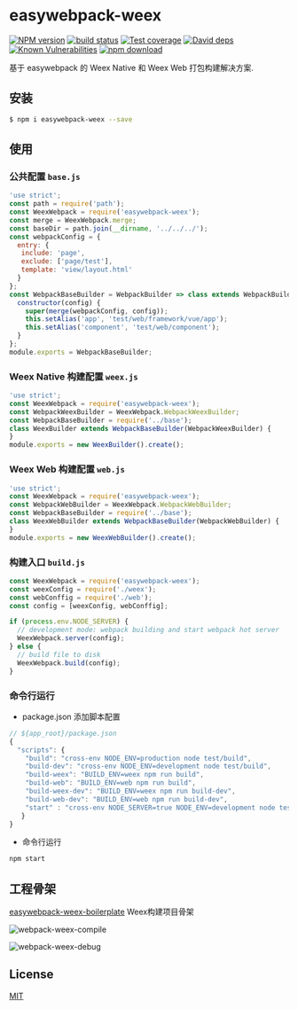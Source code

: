 # easywebpack-weex

[![NPM version][npm-image]][npm-url]
[![build status][travis-image]][travis-url]
[![Test coverage][codecov-image]][codecov-url]
[![David deps][david-image]][david-url]
[![Known Vulnerabilities][snyk-image]][snyk-url]
[![npm download][download-image]][download-url]

[npm-image]: https://img.shields.io/npm/v/easywebpack-weex.svg?style=flat-square
[npm-url]: https://npmjs.org/package/easywebpack-weex
[travis-image]: https://img.shields.io/travis/hubcarl/easywebpack-weex.svg?style=flat-square
[travis-url]: https://travis-ci.org/hubcarl/easywebpack-weex
[codecov-image]: https://img.shields.io/codecov/c/github/hubcarl/easywebpack-weex.svg?style=flat-square
[codecov-url]: https://codecov.io/github/hubcarl/easywebpack-weex?branch=master
[david-image]: https://img.shields.io/david/hubcarl/easywebpack-weex.svg?style=flat-square
[david-url]: https://david-dm.org/hubcarl/easywebpack-weex
[snyk-image]: https://snyk.io/test/npm/easywebpack-weex/badge.svg?style=flat-square
[snyk-url]: https://snyk.io/test/npm/easywebpack-weex
[download-image]: https://img.shields.io/npm/dm/easywebpack-weex.svg?style=flat-square
[download-url]: https://npmjs.org/package/easywebpack-weex

基于 easywebpack 的 Weex Native 和 Weex Web 打包构建解决方案.


## 安装

```bash
$ npm i easywebpack-weex --save
```

## 使用

### 公共配置 `base.js`

```js
'use strict';
const path = require('path');
const WeexWebpack = require('easywebpack-weex');
const merge = WeexWebpack.merge;
const baseDir = path.join(__dirname, '../../../');
const webpackConfig = {
  entry: {
   include: 'page',
   exclude: ['page/test'],
   template: 'view/layout.html'
  } 
};
const WebpackBaseBuilder = WebpackBuilder => class extends WebpackBuilder {
  constructor(config) {
    super(merge(webpackConfig, config));
    this.setAlias('app', 'test/web/framework/vue/app');
    this.setAlias('component', 'test/web/component');
  }
};
module.exports = WebpackBaseBuilder;
```

### Weex Native 构建配置 `weex.js`

```js
'use strict';
const WeexWebpack = require('easywebpack-weex');
const WebpackWeexBuilder = WeexWebpack.WebpackWeexBuilder;
const WebpackBaseBuilder = require('../base');
class WeexBuilder extends WebpackBaseBuilder(WebpackWeexBuilder) {
}
module.exports = new WeexBuilder().create();
```

### Weex Web 构建配置 `web.js`

```js
'use strict';
const WeexWebpack = require('easywebpack-weex');
const WebpackWebBuilder = WeexWebpack.WebpackWebBuilder;
const WebpackBaseBuilder = require('../base');
class WeexWebBuilder extends WebpackBaseBuilder(WebpackWebBuilder) {
}
module.exports = new WeexWebBuilder().create();
```

### 构建入口 `build.js`

```js
const WeexWebpack = require('easywebpack-weex');
const weexConfig = require('./weex');
const webConffig = require('./web');
const config = [weexConfig, webConffig];

if (process.env.NODE_SERVER) {
  // development mode: webpack building and start webpack hot server
  WeexWebpack.server(config);
} else {
  // build file to disk
  WeexWebpack.build(config);
}
```

### 命令行运行

- package.json 添加脚本配置

```js
// ${app_root}/package.json
{
  "scripts": {
    "build": "cross-env NODE_ENV=production node test/build",
    "build-dev": "cross-env NODE_ENV=development node test/build",
    "build-weex": "BUILD_ENV=weex npm run build",
    "build-web": "BUILD_ENV=web npm run build",
    "build-weex-dev": "BUILD_ENV=weex npm run build-dev",
    "build-web-dev": "BUILD_ENV=web npm run build-dev",
    "start" : "cross-env NODE_SERVER=true NODE_ENV=development node test/build"
   }
}
```

- 命令行运行

```bash
npm start
```


## 工程骨架

[easywebpack-weex-boilerplate](https://github.com/hubcarl/easywebpack-weex-boilerplate) Weex构建项目骨架

![webpack-weex-compile](https://github.com/hubcarl/easywebpack-weex/blob/master/doc/images/webpack-weex-compile.png)

![webpack-weex-debug](https://github.com/hubcarl/easywebpack-weex/blob/master/doc/images/webpack-weex-debug.png)


## License

[MIT](LICENSE)

